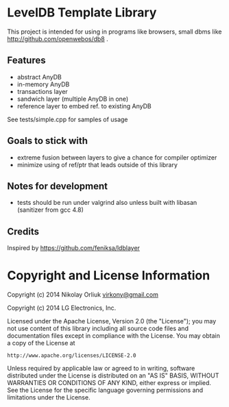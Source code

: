 LevelDB Template Library
========================

This project is intended for using in programs like browsers, small dbms like
http://github.com/openwebos/db8 .

Features
--------
- abstract AnyDB
- in-memory AnyDB
- transactions layer
- sandwich layer (multiple AnyDB in one)
- reference layer to embed ref. to existing AnyDB

See tests/simple.cpp for samples of usage

Goals to stick with
-------------------
- extreme fusion between layers to give a chance for compiler optimizer
- minimize using of ref/ptr that leads outside of this library

Notes for development
---------------------
- tests should be run under valgrind also unless built with libasan (sanitizer
  from gcc 4.8)

Credits
-------
Inspired by https://github.com/feniksa/ldblayer

# Copyright and License Information

Copyright (c) 2014 Nikolay Orliuk <virkony@gmail.com>

Copyright (c) 2014 LG Electronics, Inc.

Licensed under the Apache License, Version 2.0 (the "License");
you may not use content of this library including all source code files and
documentation files except in compliance with the License. You may obtain
a copy of the License at

    http://www.apache.org/licenses/LICENSE-2.0

Unless required by applicable law or agreed to in writing, software
distributed under the License is distributed on an "AS IS" BASIS,
WITHOUT WARRANTIES OR CONDITIONS OF ANY KIND, either express or implied.
See the License for the specific language governing permissions and
limitations under the License.
